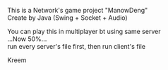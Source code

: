 This is a Network's game project "ManowDeng"  
Create by Java (Swing + Socket + Audio)

You can play this in multiplayer bt using same server  
...Now 50%...  
run every server's file first, then run client's file


Kreem